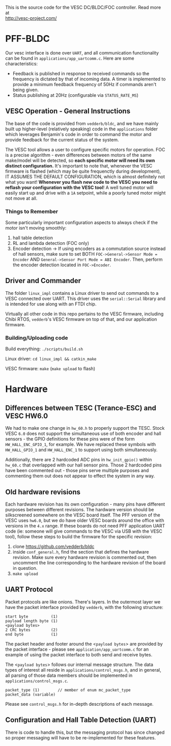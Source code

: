 This is the source code for the VESC DC/BLDC/FOC controller. Read more at  
http://vesc-project.com/

# PFF-BLDC #

Our vesc interface is done over `UART`, and all communication functionality can be found in `applications/app_uartcomm.c`. Here are some characteristics:

- Feedback is published in response to received commands so the frequency is dictated by that of incoming data. A timer is implemented to provide a minimum feedback frequency of 50Hz if commands aren't being given.
- Status publishing at 20Hz (configurable via `STATUS_RATE_MS`)

## VESC Operation - General Instructions ##

The base of the code is provided from `vedderb/bldc`, and we have mainly built up higher-level (relatively speaking) code in the `applications` folder which leverages Benjamin's code in order to command the motor and provide feedback for the current status of the system.

The VESC tool allows a user to configure specific motors for operation. FOC is a precise algorithm - even differences between motors of the same make/model will be detected, so **each specific motor will need its own distinct configuration.** It's important to note that, whenever the VESC firmware is flashed (which may be quite frequenctly during development), IT ASSUMES THE DEFAULT CONFIGURATION, which is almost definitely not what you want! **Whenever you flash new code to the VESC you need to reflash your configuration with the VESC tool**! A well tuned motor will easily start up and drive with a `1A` setpoint, while a poorly tuned motor might not move at all.

### Things to Remember ###

Some particularly important configuration aspects to always check if the motor isn't moving smoothly:
1. hall table detection
2. RL and lambda detection (FOC only)
3. Encoder detection -> If using encoders as a commutation source instead of hall sensors, make sure to set BOTH `FOC->General->Sensor Mode = Encoder` AND
`General->Sensor Port Mode = ABI Encoder`. Then, perform the encoder detection located in `FOC->Encoder`.


## Driver and Commander ##

The folder `linux_impl` contains a Linux driver to send out commands to a VESC connected over UART. This driver uses the `serial::Serial` library and is intended for use along with an FTDI chip.

Virtually all other code in this repo pertains to the VESC firmware, including Chibi RTOS, `vedderb`'s VESC firmware on top of that, and our application firmware.

### Building/Uploading code ###

Build everything:
`./scripts/build.sh`

Linux driver:
`cd linux_impl && catkin_make`

VESC firmware:
`make` (`make upload` to flash)


# Hardware #

## Differences between TESC (Terance-ESC) and VESC HW6.0 ##

We had to make one change in `hw_60.h` to properly support the TESC. Stock VESC `6.0` does not support the simultaneous use of both encoder and hall sensors - the GPIO definitions for these pins were of the form `HW_HALL_ENC_GPIO_1`, for example. We have replaced these symbols with `HW_HALL_GPIO_1` and `HW_HALL_ENC_1` to support using both simultaneously.

Additionally, there are 2 hardcoded ADC pins in `hw_init_gpio()` within `hw_60.c` that overlapped with our hall sensor pins. Those 2 hardcoded pins have been commented out - those pins serve multiple purposes and commenting them out does not appear to effect the system in any way.


## Old hardware revisions ##

Each hardware revision has its own configuration - many pins have different purposes between different revisions. The hardware version should be silkscreened somewhere on the VESC board itself. The PFF version of the VESC uses `hw6.0`, but we do have older VESC boards around the office with versions in the `4.x` range. If these boards do not need PFF application UART code (ie: someone will give commands to the VESC via USB with the VESC tool), follow these steps to build the firmware for the specific revision:

1. clone https://github.com/vedderb/bldc
2. inside `conf_general.h`, find the section that defines the hardware revision. Make sure every hardware revision is commented out, then uncomment the line corresponding to the hardware revision of the board in question.
3. `make upload`



## UART Protocol ##

Packet protocols are like onions. There's layers. In the outermost layer we have the packet interface provided by `vedderb`, with the following structure:

```
start byte          (1)
payload length byte (1)
<payload bytes>
2 CRC bytes         (2)
end byte            (1)
```

The packet header and footer around the <`payload bytes`> are provided by the packet interface - please see `application/app_uartcomm.c` for an example of using the packet interface to both send and receive bytes.

The <`payload bytes`> follows our internal message structure. The data types of interest all reside in `applications/control_msgs.h`, and in general, all parsing of those data members should be implemented in `applications/control_msgs.c`.

```
packet_type (1)        // member of enum mc_packet_type
packet_data (variable)
```

Please see `control_msgs.h` for in-depth descriptions of each message.

## Configuration and Hall Table Detection (UART) ##

There is code to handle this, but the messaging protocol has since changed so proper messaging will have to be re-implemented for these features.
